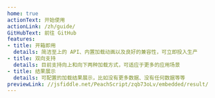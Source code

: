 ```yaml
---
home: true
actionText: 开始使用
actionLink: /zh/guide/
GitHubText: 前往 GitHub
features:
- title: 开箱即用
  details: 简洁至上的 API、内置加载动画以及良好的兼容性，可立即投入生产
- title: 双向支持
  details: 目前支持向上和向下两种加载方式，可适应于更多的应用场景
- title: 结果展示
  details: 可配置的加载结果展示，比如没有更多数据、没有任何数据等等
previewLink: //jsfiddle.net/PeachScript/zqb73oLv/embedded/result/
---
```

